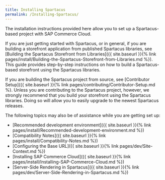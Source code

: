 ```yaml
---
title: Installing Spartacus
permalink: /Installing-Spartacus/
---
```


The installation instructions provided here allow you to set up a Spartacus-based project with SAP Commerce Cloud.

If you are just getting started with Spartacus, or in general, if you are building a storefront application from published Spartacus libraries, see [Building the Spartacus Storefront from Libraries]({{ site.baseurl }}{% link pages/install/Building-the-Spartacus-Storefront-from-Libraries.md %}). This guide provides step-by-step instructions on how to build a Spartacus-based storefront using the Spartacus libraries.

If you are building the Spartacus project from source, see [Contributor Setup]({{ site.baseurl }}{% link pages/contributing/Contributor-Setup.md %}. Unless you are contributing to the Spartacus project, however, we strongly recommend that you build your storefront using the Spartacus libraries. Doing so will allow you to easily upgrade to the newest Spartacus releases.

The following topics may also be of assistance while you are getting set up:

- [Recommended development environment]({{ site.baseurl }}{% link pages/install/Recommended-development-environment.md %})
- [Compatibility Notes]({{ site.baseurl }}{% link pages/install/Compatibility-Notes.md %})
- [Configuring the Base URL]({{ site.baseurl }}{% link pages/dev/Site-Context.md %})
- [Installing SAP Commerce Cloud]({{ site.baseurl }}{% link pages/install/Installing-SAP-Commerce-Cloud.md %})
- [Server-Side Rendering in Spartacus]({{ site.baseurl }}{% link pages/dev/Server-Side-Rendering-in-Spartacus.md %})
